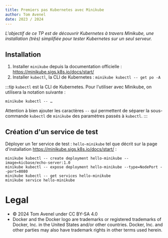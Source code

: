 ```yaml
---
title: Premiers pas Kubernetes avec Minikube
author: Tom Avenel
date: 2023 / 2024
---
```


_L'objectif de ce TP est de découvrir Kubernetes à travers Minikube, une installation (très) simplifiée pour tester Kubernetes sur un seul serveur._

## Installation

1. Installer `minikube` depuis la documentation officielle : <https://minikube.sigs.k8s.io/docs/start/>
2. Installer `kubectl`, la CLI de Kubernetes : `minikube kubectl -- get po -A`

:::tip
`kubectl` est la CLI de Kubernetes. Pour l'utiliser avec Minikube, on utilisera la notation suivante :

```
minikube kubectl -- …
```

Attention à bien ajouter les caractères `--` qui permettent de séparer la sous-commande `kubectl` de `minikube` des paramètres passés à `kubectl`.
:::

## Création d'un service de test

Déployer un 1er service de test : `hello-minikube` tel que décrit sur la page d'installation <https://minikube.sigs.k8s.io/docs/start/> :

```
minikube kubectl -- create deployment hello-minikube --image=kicbase/echo-server:1.0
minikube kubectl -- expose deployment hello-minikube --type=NodePort --port=8080
minikube kubectl -- get services hello-minikube
minikube service hello-minikube
```

# Legal

- © 2024 Tom Avenel under CC  BY-SA 4.0
- Docker and the Docker logo are trademarks or registered trademarks of Docker, Inc. in the United States and/or other countries. Docker, Inc. and other parties may also have trademark rights in other terms used herein.
